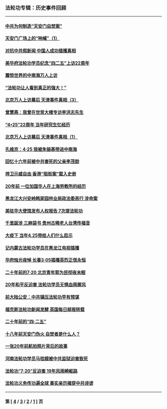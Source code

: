 ### 法轮功专辑：历史事件回顾
---
#### [中共为何制造“天安门自焚案”](../../pages/nf5793/n13183270.md?11120430) 
#### [天安门广场上的“呐喊”（1）](../../pages/nf5793/n13105277.md?11120430) 
#### [对抗中共假新闻 中国人成功插播真相](../../pages/nf5793/n12910618.md?11120430) 
#### [美华府法轮功学员纪念“四二五”上访22周年](../../pages/nf5793/n12904445.md?11120430) 
#### [震惊世界的中南海万人上访](../../pages/nf5793/n12903976.md?11120430) 
#### [“法轮功让人看到真正的强大！”](../../pages/nf5793/n12903195.md?11120430) 
#### [北京万人上访幕后 天津事件真相（3）](../../pages/nf5793/n12902807.md?11120430) 
#### [曾慧燕：我曾在世贸大楼专访李洪志先生](../../pages/nf5793/n12898729.md?11120430) 
#### [“4•25”22周年 当年研究生忆经历](../../pages/nf5793/n12894152.md?11120430) 
#### [北京万人上访幕后 天津事件真相（1）](../../pages/nf5793/n12885174.md?11120430) 
#### [孔维京：4·25 我被朱镕基带进中南海](../../pages/nf5793/n12864987.md?11120430) 
#### [回忆十六年前被中共害死的父亲李茂勋](../../pages/nf5793/n12880270.md?11120430) 
#### [捍卫示威自由 香港“阻街案”载入史册](../../pages/nf5793/n12811245.md?11120430) 
#### [20年前 一位加国华人在上海劳教所的经历](../../pages/nf5793/n12707932.md?11120430) 
#### [黑龙江大兴安岭韩家园林业局政法委恶行 涉命案](../../pages/nf5793/n12622815.md?11120430) 
#### [美驻华大使馆发布人权报告 7次提法轮功](../../pages/nf5793/n12520541.md?11120430) 
#### [千里跋涉 三麻袋书 贵州古稀老人台湾传福音](../../pages/nf5793/n12198750.md?11120430) 
#### [大疫下 当年4.25带给人们什么启示](../../pages/nf5793/n12058565.md?11120430) 
#### [记内蒙古法轮功学员在黑龙江电视插播](../../pages/nf5793/n11699194.md?11120430) 
#### [华府烛光夜悼 长春3·05插播英烈正信永恒](../../pages/nf5793/n11397432.md?11120430) 
#### [二十年前的7·20 北京青年郭为民彻夜未眠](../../pages/nf5793/n11354195.md?11120430) 
#### [20年和平反迫害 法轮功学员无惧血雨腥风](../../pages/nf5793/n11348279.md?11120430) 
#### [前大陆公安：中共镇压法轮功早有预谋](../../pages/nf5793/n11352168.md?11120430) 
#### [福克斯法轮功新闻发酵  英国每日邮报转载](../../pages/nf5793/n11285952.md?11120430) 
#### [二十年前的“四·二五”](../../pages/nf5793/n11207639.md?11120430) 
#### [十八年前天安门伪火 自焚者是什么人？](../../pages/nf5793/n10996556.md?11120430) 
#### [一张20年前航拍照片背后的故事](../../pages/nf5793/n10693797.md?11120430) 
#### [河南法轮功学员马桂娥被中共监狱迫害致死](../../pages/nf5793/n10684974.md?11120430) 
#### [法轮功“7‧20”反迫害 19年风雨崎岖路](../../pages/nf5793/n10570834.md?11120430) 
#### [法轮功义务传功遍全球 事实亲历揭穿中共诽谤](../../pages/nf5793/n10581061.md?11120430) 

---
#### 第 [ [4](./4.md?11120430) / [3](./3.md?11120430) / [2](./2.md?11120430) / [1](./1.md?11120430) ] 页
